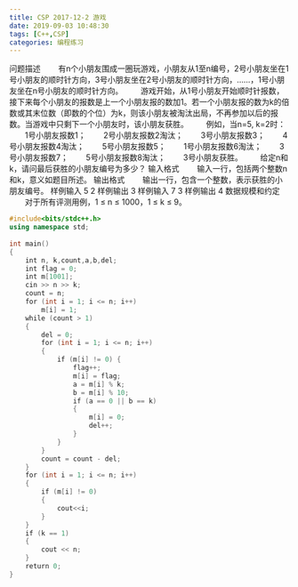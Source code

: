 ```yaml
---
title: CSP 2017-12-2 游戏
date: 2019-09-03 10:48:30
tags: [C++,CSP]
categories: 编程练习
---
```


问题描述
　　有n个小朋友围成一圈玩游戏，小朋友从1至n编号，2号小朋友坐在1号小朋友的顺时针方向，3号小朋友坐在2号小朋友的顺时针方向，……，1号小朋友坐在n号小朋友的顺时针方向。
　　游戏开始，从1号小朋友开始顺时针报数，接下来每个小朋友的报数是上一个小朋友报的数加1。若一个小朋友报的数为k的倍数或其末位数（即数的个位）为k，则该小朋友被淘汰出局，不再参加以后的报数。当游戏中只剩下一个小朋友时，该小朋友获胜。
　　例如，当n=5, k=2时：
　　1号小朋友报数1；
　　2号小朋友报数2淘汰；
　　3号小朋友报数3；
　　4号小朋友报数4淘汰；
　　5号小朋友报数5；
　　1号小朋友报数6淘汰；
　　3号小朋友报数7；
　　5号小朋友报数8淘汰；
　　3号小朋友获胜。
　　给定n和k，请问最后获胜的小朋友编号为多少？
输入格式
　　输入一行，包括两个整数n和k，意义如题目所述。
输出格式
　　输出一行，包含一个整数，表示获胜的小朋友编号。
样例输入
5 2
样例输出
3
样例输入
7 3
样例输出
4
数据规模和约定
　　对于所有评测用例，1 ≤ n ≤ 1000，1 ≤ k ≤ 9。

<!--more-->

```c++
#include<bits/stdc++.h>
using namespace std;
 
int main()
{
    int n, k,count,a,b,del;
    int flag = 0;
    int m[1001];
    cin >> n >> k;
    count = n;
    for (int i = 1; i <= n; i++)
        m[i] = 1;
    while (count > 1)
    {
        del = 0;
        for (int i = 1; i <= n; i++)
        {
            if (m[i] != 0) {
                flag++;
                m[i] = flag;
                a = m[i] % k;
                b = m[i] % 10;
                if (a == 0 || b == k)
                {
                    m[i] = 0;
                    del++;
                }
            }
        }
        count = count - del;
    }
    for (int i = 1; i <= n; i++)
    { 
        if (m[i] != 0)
        {
            cout<<i;
        }
    }
    if (k == 1) 
    {
        cout << n;
    }
    return 0;
}

```

